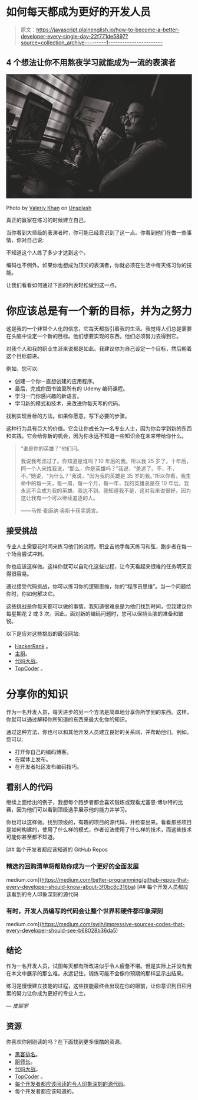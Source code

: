 # 如何每天都成为更好的开发人员

> 原文：<https://javascript.plainenglish.io/how-to-become-a-better-developer-every-single-day-22f771de5897?source=collection_archive---------1----------------------->

## 4 个想法让你不用熬夜学习就能成为一流的表演者

![](img/7bb75a30d008be08cc0a73845701c2be.png)

Photo by [Valeriy Khan](https://unsplash.com/@valeriydmi?utm_source=medium&utm_medium=referral) on [Unsplash](https://unsplash.com?utm_source=medium&utm_medium=referral)

真正的赢家在练习的时候建立自己。

当你看到大师级的表演者时，你可能已经意识到了这一点。你看到他们在做一些事情，你对自己说:

不知道这个人练了多少才达到这个。

编码也不例外。如果你也想成为顶尖的表演者，你就必须在生活中每天练习你的技能。

让我们看看如何通过下面的列表轻松做到这一点。

# 你应该总是有一个新的目标，并为之努力

这是我的一个非常个人化的信念，它每天都指引着我的生活。我觉得人们总是需要在头脑中设定一个新的目标。他们想要实现的东西，他们必须努力去得到它。

对我个人和我的职业生涯来说都是如此。我建议你为自己设定一个目标，然后朝着这个目标前进。

例如，您可以:

*   创建一个你一直想创建的应用程序。
*   最后，完成你图书馆里所有的 Udemy 编码课程。
*   学习一门你感兴趣的新语言。
*   学习新的模式和技术，来改进你每天写的代码。

找到实现目标的方法。如果你愿意，写下必要的步骤。

这种行为具有巨大的价值。它会让你成长为一名专业人士，因为你会学到新的东西和实践。它会给你新的机会，因为你永远不知道一些知识会在未来带给你什么。

> “谁是你的英雄？”他们问。
> 
> 我说我考虑过了。你知道是谁吗？10 年后的我。所以我 25 岁了。十年后，同一个人来找我说，“那么，你是英雄吗？”我说，“差远了。不，不，不。”她说，“为什么？”我说，“因为我的英雄是 35 岁的我。”所以你看，我生命中的每一天，每一周，每一个月，每一年，我的英雄总是在 10 年后。我永远不会成为我的英雄。我达不到。我知道我不是，这对我来说很好，因为这让我有一个可以继续追逐的人。
> 
> ——马修·麦康纳·奥斯卡获奖感言。

## 接受挑战

专业人士需要花时间来练习他们的流程。职业吉他手每天练习和弦，跑步者在每一个场合尝试冲刺。

你也应该这样做。这样你就可以自动化这些过程，让今天看起来很难的任务明天变得很容易。

通过接受代码挑战，你可以练习你的逻辑思维，你的“程序员思维”。当一个问题给你时，你如何解决它。

这些挑战是你每天都可以做的事情。我知道很难总是为他们找到时间，但我建议你每星期花 2 或 3 次。因此，面对新的编码问题时，您可以保持头脑的准备和敏锐。

以下是应对这些挑战的最佳网站:

*   [HackerRank](https://www.hackerrank.com/dashboard) 。
*   [主厨](https://www.codechef.com/)。
*   [代码大战](https://www.codewars.com/)。
*   [TopCoder](https://www.topcoder.com/challenges) 。

# 分享你的知识

作为一名开发人员，每天进步的另一个方法是简单地分享你所学到的东西。这样，你就可以通过解释你所知道的东西来最大化你的知识。

通过这种方法，你也可以和其他开发人员建立良好的关系网，并帮助他们。例如，您可以:

*   打开你自己的编码博客。
*   在媒体上发布。
*   在开发者社区发布编码技巧。

## 看别人的代码

继续上面给出的例子，我想每个跑步者都会喜欢锻炼或观看尤塞恩·博尔特的比赛，因为他们可以看到顶级选手展示他的能力并学习。

你也可以这样做。找到顶级的，有趣的项目的源代码，并检查出来。看看那些项目是如何构建的，使用了什么样的模式，作者设法使用了什么样的技术，而这些技术可能你甚至都不知道。

[](https://medium.com/better-programming/github-repos-that-every-developer-should-know-about-3f0bc8c316ba) [## 每个开发者都应该知道的 GitHub Repos

### 精选的回购清单将帮助你成为一个更好的全面发展

medium.com](https://medium.com/better-programming/github-repos-that-every-developer-should-know-about-3f0bc8c316ba) [](https://medium.com/swlh/impressive-sources-codes-that-every-developer-should-see-b68028b36da5) [## 每个开发人员都应该看到的令人印象深刻的源代码

### 有时，开发人员编写的代码会让整个世界和硬件都印象深刻

medium.com](https://medium.com/swlh/impressive-sources-codes-that-every-developer-should-see-b68028b36da5) 

## 结论

作为一名开发人员，试图每天都有所改进似乎令人疲惫不堪。但是实际上并没有我在本文中展示的那么难。永远记住，锻炼可能不会像你预期的那样显示出结果。

练习是慢慢建立技能的过程，这些技能最终会出现在你的眼前，让你意识到日积月累的努力让你成为更好的专业人士。

— *皮耶罗*

## 资源

你喜欢你刚刚读的吗？在下面找到更多很酷的资源。

*   [黑客排名](https://www.hackerrank.com/dashboard)。
*   [厨师长](https://www.codechef.com/)。
*   [代码大战](https://www.codewars.com/)。
*   [TopCoder](https://www.topcoder.com/challenges) 。
*   [每个开发者都应该阅读的令人印象深刻的源代码](https://medium.com/swlh/impressive-sources-codes-that-every-developer-should-see-b68028b36da5)。
*   每个开发者都应该知道的。